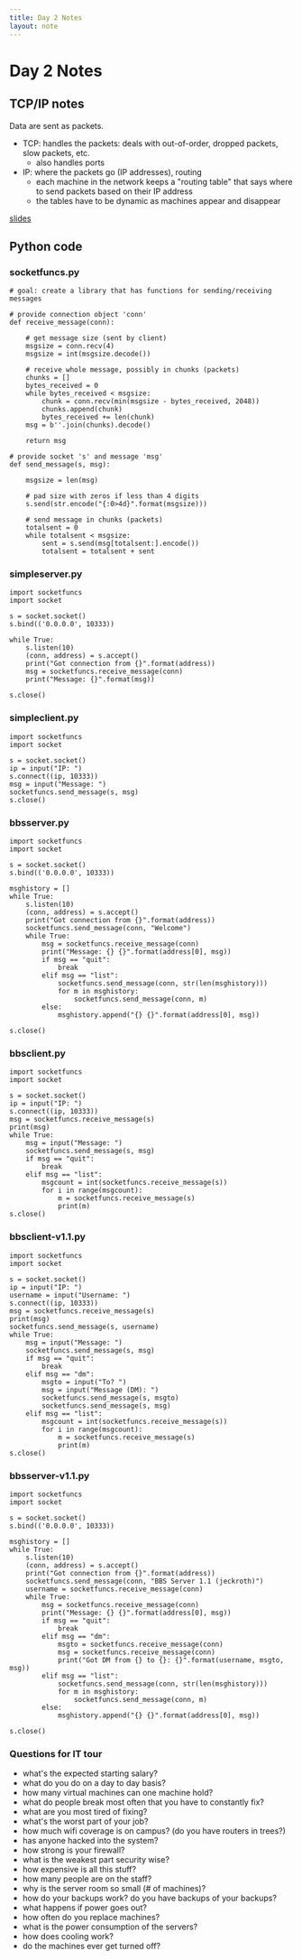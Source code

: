 ```yaml
---
title: Day 2 Notes
layout: note
---
```


# Day 2 Notes

## TCP/IP notes

Data are sent as packets.

- TCP: handles the packets: deals with out-of-order, dropped packets, slow packets, etc.
  - also handles ports
- IP: where the packets go (IP addresses), routing
  - each machine in the network keeps a "routing table" that says where to send packets based on their IP address
  - the tables have to be dynamic as machines appear and disappear

[slides](/daily-notes/csss-2018-day2-slides.pdf)

## Python code

### socketfuncs.py

```
# goal: create a library that has functions for sending/receiving messages

# provide connection object 'conn'
def receive_message(conn):

    # get message size (sent by client)
    msgsize = conn.recv(4)
    msgsize = int(msgsize.decode())

    # receive whole message, possibly in chunks (packets)
    chunks = []
    bytes_received = 0
    while bytes_received < msgsize:
        chunk = conn.recv(min(msgsize - bytes_received, 2048))
        chunks.append(chunk)
        bytes_received += len(chunk)
    msg = b''.join(chunks).decode()

    return msg

# provide socket 's' and message 'msg'
def send_message(s, msg):

    msgsize = len(msg)

    # pad size with zeros if less than 4 digits
    s.send(str.encode("{:0>4d}".format(msgsize)))

    # send message in chunks (packets)
    totalsent = 0
    while totalsent < msgsize:
        sent = s.send(msg[totalsent:].encode())
        totalsent = totalsent + sent
```

### simpleserver.py

```
import socketfuncs
import socket

s = socket.socket()
s.bind(('0.0.0.0', 10333))

while True:
	s.listen(10)
	(conn, address) = s.accept()
	print("Got connection from {}".format(address))
	msg = socketfuncs.receive_message(conn)
	print("Message: {}".format(msg))

s.close()
```

### simpleclient.py

```
import socketfuncs
import socket

s = socket.socket()
ip = input("IP: ")
s.connect((ip, 10333))
msg = input("Message: ")
socketfuncs.send_message(s, msg)
s.close()
```

### bbsserver.py

```
import socketfuncs
import socket

s = socket.socket()
s.bind(('0.0.0.0', 10333))

msghistory = []
while True:
	s.listen(10)
	(conn, address) = s.accept()
	print("Got connection from {}".format(address))
	socketfuncs.send_message(conn, "Welcome")
	while True:
		msg = socketfuncs.receive_message(conn)
		print("Message: {} {}".format(address[0], msg))
		if msg == "quit":
			break
		elif msg == "list":
			socketfuncs.send_message(conn, str(len(msghistory)))
			for m in msghistory:
				socketfuncs.send_message(conn, m)
		else:
			msghistory.append("{} {}".format(address[0], msg))

s.close()
```

### bbsclient.py

```
import socketfuncs
import socket

s = socket.socket()
ip = input("IP: ")
s.connect((ip, 10333))
msg = socketfuncs.receive_message(s)
print(msg)
while True:
	msg = input("Message: ")
	socketfuncs.send_message(s, msg)
	if msg == "quit":
		break
	elif msg == "list":
		msgcount = int(socketfuncs.receive_message(s))
		for i in range(msgcount):
			m = socketfuncs.receive_message(s)
			print(m)
s.close()
```

### bbsclient-v1.1.py

```
import socketfuncs
import socket

s = socket.socket()
ip = input("IP: ")
username = input("Username: ")
s.connect((ip, 10333))
msg = socketfuncs.receive_message(s)
print(msg)
socketfuncs.send_message(s, username)
while True:
	msg = input("Message: ")
	socketfuncs.send_message(s, msg)
	if msg == "quit":
		break
	elif msg == "dm":
		msgto = input("To? ")
		msg = input("Message (DM): ")
		socketfuncs.send_message(s, msgto)
		socketfuncs.send_message(s, msg)
	elif msg == "list":
		msgcount = int(socketfuncs.receive_message(s))
		for i in range(msgcount):
			m = socketfuncs.receive_message(s)
			print(m)
s.close()
```

### bbsserver-v1.1.py

```
import socketfuncs
import socket

s = socket.socket()
s.bind(('0.0.0.0', 10333))

msghistory = []
while True:
	s.listen(10)
	(conn, address) = s.accept()
	print("Got connection from {}".format(address))
	socketfuncs.send_message(conn, "BBS Server 1.1 (jeckroth)")
	username = socketfuncs.receive_message(conn)
	while True:
		msg = socketfuncs.receive_message(conn)
		print("Message: {} {}".format(address[0], msg))
		if msg == "quit":
			break
		elif msg == "dm":
			msgto = socketfuncs.receive_message(conn)
			msg = socketfuncs.receive_message(conn)
			print("Got DM from {} to {}: {}".format(username, msgto, msg))
		elif msg == "list":
			socketfuncs.send_message(conn, str(len(msghistory)))
			for m in msghistory:
				socketfuncs.send_message(conn, m)
		else:
			msghistory.append("{} {}".format(address[0], msg))

s.close()
```

### Questions for IT tour

- what's the expected starting salary?
- what do you do on a day to day basis?
- how many virtual machines can one machine hold?
- what do people break most often that you have to constantly fix?
- what are you most tired of fixing?
- what's the worst part of your job?
- how much wifi coverage is on campus? (do you have routers in trees?)
- has anyone hacked into the system?
- how strong is your firewall?
- what is the weakest part security wise?
- how expensive is all this stuff?
- how many people are on the staff?
- why is the server room so small (# of machines)?
- how do your backups work? do you have backups of your backups?
- what happens if power goes out?
- how often do you replace machines?
- what is the power consumption of the servers?
- how does cooling work?
- do the machines ever get turned off?



